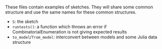 These files contain examples of sketches. They will share some common structure and use the same names for these common structures.
- `S`: the sketch
- `runtests()`: a function which throws an error if CombinatorialEnumeration is not giving expected results
- `to_model`/`from_model`: interconvert between models and some Julia data structure